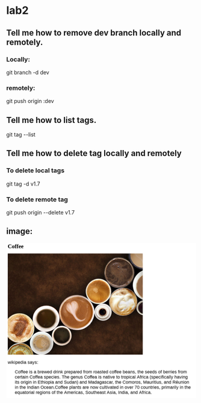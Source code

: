 # lab2
## Tell me how to remove dev branch locally and remotely.
### Locally:
git branch -d dev
### remotely:
git push origin :dev
## Tell me how to list tags.
git tag --list
## Tell me how to delete tag locally and remotely
### To delete local tags
git tag -d v1.7
### To delete remote tag
git push origin --delete v1.7
## image:
![coffee](coffee.png)

